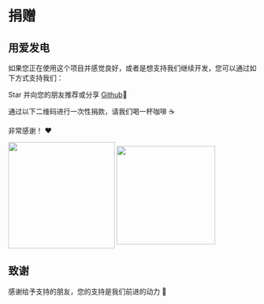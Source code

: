 # 捐赠

## 用爱发电
如果您正在使用这个项目并感觉良好，或者是想支持我们继续开发，您可以通过如下方式支持我们：

Star 并向您的朋友推荐或分享 [Github](https://github.com/freakchick/DBApi)🚀

通过以下二维码进行一次性捐款，请我们喝一杯咖啡 ☕️

非常感谢！ ❤️


<img align="center" height="216px" src="https://freakchicken.gitee.io/images/alipay.png"/>
<img align="center" height="200px" src="https://freakchicken.gitee.io/images/wechatpay.png"/>


## 致谢

感谢给予支持的朋友，您的支持是我们前进的动力 🎉